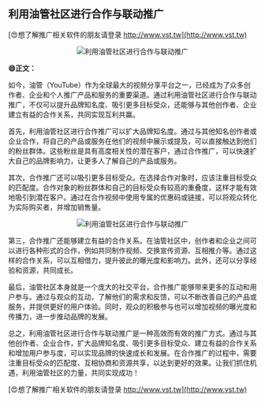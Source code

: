 ## **利用油管社区进行合作与联动推广**

[😍想了解推广相关软件的朋友请登录 http://www.vst.tw](http://www.vst.tw)

 <center><img src="https://vst.tw/MP4/tuiguang/png/3.png" alt="利用油管社区进行合作与联动推广"></center>

**😄正文：**

如今，油管（YouTube）作为全球最大的视频分享平台之一，已经成为了众多创作者、企业和个人推广产品和服务的重要渠道。通过利用油管社区进行合作与联动推广，不仅可以提升品牌知名度、吸引更多目标受众，还能够与其他创作者、企业建立有益的合作关系，共同实现互利共赢。

首先，利用油管社区进行合作推广可以扩大品牌知名度。通过与其他知名创作者或企业合作，将自己的产品或服务在他们的视频中展示或提及，可以直接触达到他们的粉丝群体。这些粉丝是具有高度相关性的潜在客户，通过合作推广，可以快速扩大自己的品牌影响力，让更多人了解自己的产品或服务。

其次，合作推广还可以吸引更多目标受众。在选择合作对象时，应该注重目标受众的匹配度。合作对象的粉丝群体和自己的目标受众有较高的重叠度，这样才能有效地吸引到潜在客户。通过在合作视频中使用专属的优惠码或链接，可以将观众转化为实际购买者，并增加销售量。

 <center><img src="https://vst.tw/MP4/tuiguang/png/5.png" alt="利用油管社区进行合作与联动推广"></center>

第三，合作推广还能够建立有益的合作关系。在油管社区中，创作者和企业之间可以进行各种形式的合作，例如共同制作视频、交换宣传资源、互相推介等。通过这样的合作关系，可以互相借力，提升彼此的曝光度和影响力。此外，还可以分享经验和资源，共同成长。

最后，油管社区本身就是一个庞大的社交平台，合作推广能够带来更多的互动和用户参与。通过与观众的互动，了解他们的需求和反馈，可以不断改善自己的产品或服务，并提供更好的用户体验。同时，观众的积极参与也可以增加视频的曝光度和传播力，进一步推动品牌的发展。

总之，利用油管社区进行合作与联动推广是一种高效而有效的推广方式。通过与其他创作者、企业合作，扩大品牌知名度、吸引更多目标受众、建立有益的合作关系和增加用户参与度，可以实现品牌的快速成长和发展。在合作推广的过程中，需要注重目标受众的匹配度、互相协商和资源共享，以达到更好的效果。让我们抓住机遇，利用油管社区的力量，共同实现成功！

[😍想了解推广相关软件的朋友请登录 http://www.vst.tw](http://www.vst.tw)



